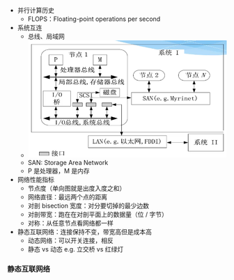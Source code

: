 - 并行计算历史
  -  FLOPS：Floating-point operations per second
- 系统互连
  - 总线、局域网
  - ![image-20220905152851672](attachments/image-20220905152851672.png)
  - SAN: Storage Area Network
  - P 是处理器，M 是内存
- 网络性能指标
  - 节点度（单向图就是出度入度之和）
  - 网络直径：最远两个点的距离
  - 对剖 bisection 宽度：对分要切掉的最少边数
  - 对剖带宽：跑在在对剖平面上的数据量（位 / 字节）
  - 对称：从任意节点看网络都一样
- 静态互联网络：连接保持不变，带宽高但是成本高
  - 动态网络：可以开关连接，相反
  - 静态 vs 动态 e.g. 立交桥 vs 红绿灯

### 静态互联网络